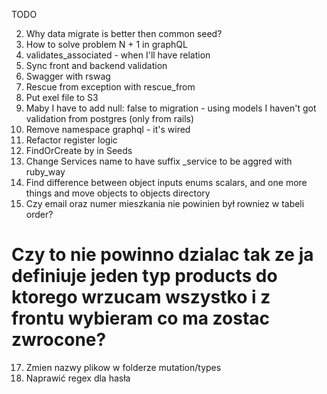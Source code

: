 TODO

2) Why data migrate is better then common seed?
3) How to solve problem N + 1 in graphQL
4) validates_associated - when I'll have relation
5) Sync front and backend validation
6) Swagger with rswag
7) Rescue from exception with rescue_from
8) Put exel file to S3
9) Maby I have to add null: false to migration - using models I haven't got validation from postgres (only from rails)
10) Remove namespace graphql - it's wired
11) Refactor register logic
12) FindOrCreate by in Seeds
13) Change Services name to have suffix _service to be aggred with ruby_way
14) Find difference between object inputs enums scalars, and one more things and move objects to objects directory
16) Czy email oraz numer mieszkania nie powinien był rowniez w tabeli order?
# Czy to nie powinno dzialac tak ze ja definiuje jeden typ products do ktorego wrzucam wszystko i z frontu wybieram co ma zostac zwrocone?
17) Zmien nazwy plikow w folderze mutation/types
18) Naprawić regex dla hasła
